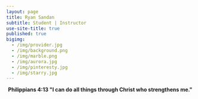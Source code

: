 ```yaml
---
layout: page
title: Ryan Sandan
subtitle: Student | Instructor
use-site-title: true
published: true
bigimg:
  - /img/provider.jpg
  - /img/background.png
  - /img/marble.png
  - /img/aurora.jpg
  - /img/pinteresty.jpg
  - /img/starry.jpg
---
```



<div style="text-align:center">
<strong> Philippians 4:13 "I can do all things through Christ who strengthens me." </strong> &nbsp;&nbsp; 
</div>
